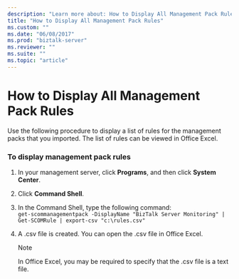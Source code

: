 ```yaml
---
description: "Learn more about: How to Display All Management Pack Rules"
title: "How to Display All Management Pack Rules"
ms.custom: ""
ms.date: "06/08/2017"
ms.prod: "biztalk-server"
ms.reviewer: ""
ms.suite: ""
ms.topic: "article"
---
```

# How to Display All Management Pack Rules
Use the following procedure to display a list of rules for the management packs that you imported. The list of rules can be viewed in Office Excel.  
  
### To display management pack rules  
  
1.  In your management server, click **Programs**, and then click **System Center**.  
  
2.  Click **Command Shell**.  
  
3.  In the Command Shell, type the following command:   
    `get-scommanagementpack -DisplayName "BizTalk Server Monitoring" | Get-SCOMRule | export-csv "c:\rules.csv"`  
  
4.  A .csv file is created. You can open the .csv file in Office Excel.  
  
    > [!NOTE]  
    >  In Office Excel, you may be required to specify that the .csv file is a text file.
